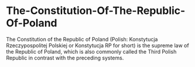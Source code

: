# The-Constitution-Of-The-Republic-Of-Poland
The Constitution of the Republic of Poland (Polish: Konstytucja Rzeczypospolitej Polskiej or Konstytucja RP for short) is the supreme law of the Republic of Poland, which is also commonly called the Third Polish Republic in contrast with the preceding systems.
